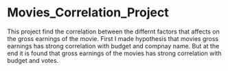 # Movies_Correlation_Project


This project find the correlation between the differnt factors that affects on the gross earnings of the movie. First I made hypothesis that movies gross earnings has strong correlation with budget and compnay name. But at the end it is found that gross earnings of the movies has strong correlation with budget and votes.
